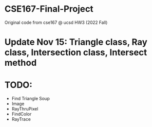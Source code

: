 # CSE167-Final-Project

Original code from cse167 @ ucsd HW3 (2022 Fall)

# Update Nov 15: Triangle class, Ray class, Intersection class, Intersect method

# TODO:
- Find Triangle Soup
- Image
- RayThruPixel
- FindColor
- RayTrace

